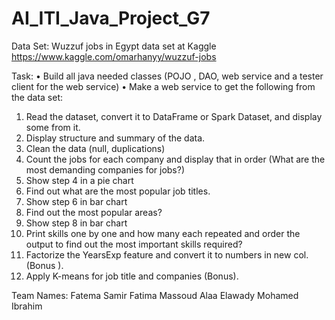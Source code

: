 # AI_ITI_Java_Project_G7
Data Set:
Wuzzuf jobs in Egypt data set at Kaggle
https://www.kaggle.com/omarhanyy/wuzzuf-jobs

Task: 
•	Build all java needed classes (POJO , DAO, web service and a tester client for the web service)
•	Make a web service to get the following from the data set:
1.	Read the dataset, convert it to DataFrame or Spark Dataset, and display some from it.
2.	Display structure and summary of the data.
3.	Clean the data (null, duplications)
4.	Count the jobs for each company and display that in order (What are the most demanding companies for jobs?)
5.	Show step 4 in a pie chart 
6.	Find out what are the most popular job titles.
7.	Show step 6 in bar chart 
8.	Find out the most popular areas?
9.	Show step 8 in bar chart 
10.	Print skills one by one and how many each repeated and order the output to find out the most important skills required?
11.	Factorize the YearsExp feature and convert it to numbers in new col. (Bonus ).
12.	Apply K-means for job title and companies (Bonus).

Team Names: 
Fatema Samir
Fatima Massoud
Alaa Elawady
Mohamed Ibrahim



